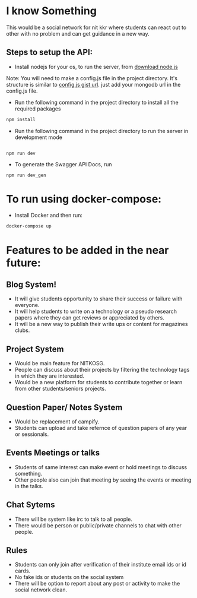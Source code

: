 # I know Something

This would be a social network for nit kkr where students can react out to other with no problem and can get guidance in a new way.

## Steps to setup the API:
* Install nodejs for your os, to run the server, from 
[download node.js](https://nodejs.org/en/download/)

Note: You will need to make a config.js file in the project directory.
It's structure is similar to [config.js gist url](https://gist.github.com/war-turtle/208fab08315bc627982c7b7d7b423a90).
just add your mongodb url in the config.js file.

* Run the following command in the project directory to install all the required packages
```bash
npm install
```

* Run the following command in the project directory to run the server in development mode
```bashu online thodi der mein

npm run dev
```

* To generate the Swagger API Docs, run
```bash
npm run dev_gen
```

# To run using docker-compose:
* Install Docker and then run:
```bash
docker-compose up
```

# Features to be added in the near future:

## Blog System!

  - It will give students opportunity to share their success or failure with everyone.
  - It will help students to write on a technology or a pseudo research papers where they can get reviews or appreciated by others.
  - It will be a new way to publish their write ups or content for magazines clubs.


## Project System
  - Would be main feature for NITKOSG.
  - People can discuss about their projects by filtering the technology tags in which they are interested.
  - Would be a new platform for students to contribute together or learn from other students/seniors projects.

## Question Paper/ Notes System
 - Would be replacement of campify.
 - Students can upload and take refernce of question papers of any year or sessionals.

## Events Meetings or talks
 - Students of same interest can make event or hold meetings to discuss something.
 - Other people also can join that meeting by seeing the events or meeting in the talks.

## Chat Sytems
 - There will be system like irc to talk to all people.
 - There would be person or public/private channels to chat with other people.

## Rules
 - Students can only join after verification of their institute email ids or id cards.
 - No fake ids or students on the social system
 - There will be option to report about any post or activity to make the social network clean.

